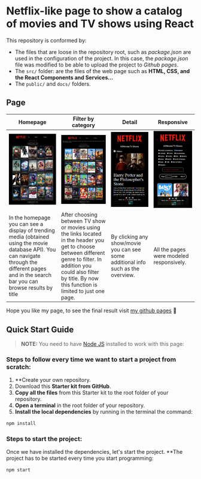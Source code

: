 # Netflix-like page to show a catalog of movies and TV shows using React

This repository is conformed by:

- The files that are loose in the repository root, such as _package.json_ are used in the configuration of the project. In this case, the _package.json_ file was modified to be able to upload the project to _Github pages_.
- The `src/` folder: are the files of the web page such as **HTML, CSS, and the React Components and Services...**
- The `public/` and `docs/` folders.

## Page

| Homepage                                                                                                                                                                                            | Filter by category                                                                                                                                                                                                                | Detail                                                                                                                       | Responsive                                                                                                                       |
| --------------------------------------------------------------------------------------------------------------------------------------------------------------------------------------------------- | --------------------------------------------------------------------------------------------------------------------------------------------------------------------------------------------------------------------------------- | ---------------------------------------------------------------------------------------------------------------------------- | -------------------------------------------------------------------------------------------------------------------------------- |
| <img src="./public/pageThumbnail1.png" alt="Preview home"  position="left" style="margin-right: 10px; width: 450px" />                                                                              | <img src="./public/pageThumbnail2.png"  alt="Genres detail" position="right"  style="margin-right: 10px;width: 450px" />                                                                                                          | <img src="./public/detailThumbnailResp.PNG"  alt="Details page" position="right"  style="margin-right: 10px;width: 450px" /> | <img src="./public/pageThumbnailResponsive.PNG"  alt="Details page" position="right"  style="margin-right: 10px;width: 450px" /> |
| In the homepage you can see a display of trending media (obtained using the movie database API). You can navigate through the different pages and in the search bar you can browse results by title | After choosing between TV show or movies using the links located in the header you get to choose between different genre to filter. In addition you could also filter by title. By now this function is limited to just one page. | By clicking any show/movie you can see some additional info such as the overview.                                            | All the pages were modeled responsively.                                                                                         |

Hope you like my page, to see the final result visit [my github pages](https://andreaaguado.github.io/netflix/) 🤗

## Quick Start Guide

> **NOTE:** You need to have [Node JS](https://nodejs.org/) installed to work with this page:

### Steps to follow every time we want to start a project from scratch:

1. \*\*Create your own repository.
1. Download this **Starter kit from GitHub**.
1. **Copy all the files** from this Starter kit to the root folder of your repository.
1. **Open a terminal** in the root folder of your repository.
1. **Install the local dependencies** by running in the terminal the command:

```bash
npm install
```

### Steps to start the project:

Once we have installed the dependencies, let's start the project. \*\*The project has to be started every time you start programming:

```bash
npm start
```
